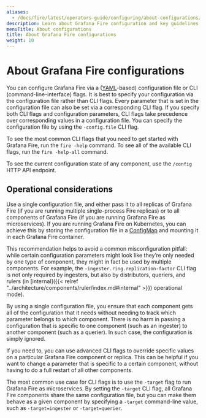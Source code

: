 ```yaml
---
aliases:
  - /docs/fire/latest/operators-guide/configuring/about-configurations/
description: Learn about Grafana Fire configuration and key guidelines to consider.
menuTitle: About configurations
title: About Grafana Fire configurations
weight: 10
---
```


# About Grafana Fire configurations

You can configure Grafana Fire via a ([YAML](https://en.wikipedia.org/wiki/YAML)-based) configuration file or CLI (command-line-interface) flags. It is best to specify your configuration via the configuration file rather than CLI flags. Every parameter that is set in the configuration file can also be set via a corresponding CLI flag. If you specify both CLI flags and configuration parameters, CLI flags take precedence over corresponding values in a configuration file. You can specify the configuration file by using the `-config.file` CLI flag.

To see the most common CLI flags that you need to get started with Grafana Fire, run the `fire -help` command. To see all of the available CLI flags, run the `fire -help-all` command.

To see the current configuration state of any component, use the `/config` HTTP API endpoint.


## Operational considerations

Use a single configuration file, and either pass it to all replicas of Grafana Fire (if you are running multiple single-process Fire replicas) or to all components of Grafana Fire (if you are running Grafana Fire as microservices). If you are running Grafana Fire on Kubernetes, you can achieve this by storing the configuration file in a [ConfigMap](https://kubernetes.io/docs/concepts/configuration/configmap/) and mounting it in each Grafana Fire container.

This recommendation helps to avoid a common misconfiguration pitfall: while certain configuration parameters might look like they’re only needed by one type of component, they might in fact be used by multiple components. For example, the `-ingester.ring.replication-factor` CLI flag is not only required by ingesters, but also by distributors, queriers, and rulers (in [internal]({{< relref "../architecture/components/ruler/index.md#internal" >}}) operational mode).

By using a single configuration file, you ensure that each component gets all of the configuration that it needs without needing to track which parameter belongs to which component.
There is no harm in passing a configuration that is specific to one component (such as an ingester) to another component (such as a querier). In such case, the configuration is simply ignored.

If you need to, you can use advanced CLI flags to override specific values on a particular Grafana Fire component or replica. This can be helpful if you want to change a parameter that is specific to a certain component, without having to do a full restart of all other components.

The most common use case for CLI flags is to use the `-target` flag to run Grafana Fire as microservices. By setting the `-target` CLI flag, all Grafana Fire components share the same configuration file, but you can make them behave as a given component by specifying a `-target` command-line value, such as `-target=ingester` or `-target=querier`.
